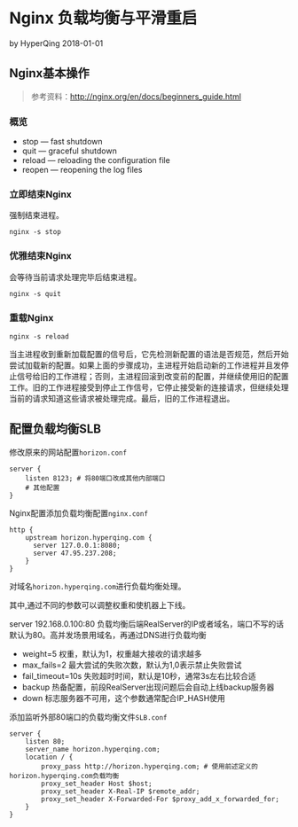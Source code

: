 # Nginx 负载均衡与平滑重启

by HyperQing 2018-01-01

## Nginx基本操作

>参考资料：http://nginx.org/en/docs/beginners_guide.html

### 概览

* stop — fast shutdown
* quit — graceful shutdown
* reload — reloading the configuration file
* reopen — reopening the log files

### 立即结束Nginx

强制结束进程。
```
nginx -s stop
```

### 优雅结束Nginx

会等待当前请求处理完毕后结束进程。
```
nginx -s quit
```

### 重载Nginx

```
nginx -s reload
```
当主进程收到重新加载配置的信号后，它先检测新配置的语法是否规范，然后开始尝试加载新的配置。如果上面的步骤成功，主进程开始启动新的工作进程并且发停止信号给旧的工作进程；否则，主进程回滚到改变前的配置，并继续使用旧的配置工作。旧的工作进程接受到停止工作信号，它停止接受新的连接请求，但继续处理当前的请求知道这些请求被处理完成。最后，旧的工作进程退出。

## 配置负载均衡SLB

修改原来的网站配置`horizon.conf`
```
server {
    listen 8123; # 将80端口改成其他内部端口
    # 其他配置
}
```

Nginx配置添加负载均衡配置`nginx.conf`
```
http {
    upstream horizon.hyperqing.com {
      server 127.0.0.1:8080;
      server 47.95.237.208;
    }
}
```
对域名`horizon.hyperqing.com`进行负载均衡处理。

其中,通过不同的参数可以调整权重和使机器上下线。

server 192.168.0.100:80
负载均衡后端RealServer的IP或者域名，端口不写的话默认为80。高并发场景用域名，再通过DNS进行负载均衡

* weight=5  权重，默认为1，权重越大接收的请求越多
* max_fails=2   最大尝试的失败次数，默认为1,0表示禁止失败尝试
* fail_timeout=10s  失败超时时间，默认是10秒，通常3s左右比较合适
* backup  热备配置，前段RealServer出现问题后会自动上线backup服务器
* down  标志服务器不可用，这个参数通常配合IP_HASH使用


添加监听外部80端口的负载均衡文件`SLB.conf`
```
server {
    listen 80;
    server_name horizon.hyperqing.com;
    location / {
        proxy_pass http://horizon.hyperqing.com; # 使用前述定义的horizon.hyperqing.com负载均衡
        proxy_set_header Host $host;
        proxy_set_header X-Real-IP $remote_addr;
        proxy_set_header X-Forwarded-For $proxy_add_x_forwarded_for;
    }
}
```